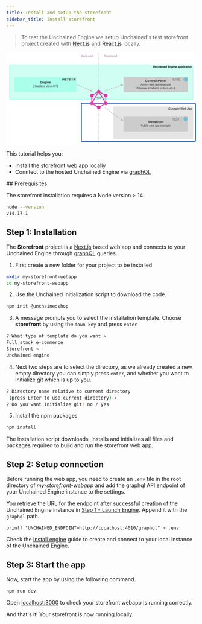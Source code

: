 ```yaml
---
title: Install and setup the storefront
sidebar_title: Install storefront
---
```


> To test the Unchained Engine we setup Unchained's test storefront project created with [Next.js](https://nextjs.org/) and [React.js](https://reactjs.org/) locally.

![diagram](../images/getting-started/Storefront_Setup.png)

This tutorial helps you:

- Install the storefront web app locally
- Conntect to the hosted Unchained Engine via [graphQL](https://graphql.org/)

## Prerequisites

The storefront installation requires a Node version > 14.

```bash
node --version
v14.17.1
```

## Step 1: Installation

The **Storefront** project is a [Next.js](https://nextjs.org/) based web app and connects to your Unchained Engine through [graphQL](https://graphql.org/) queries.

1. First create a new folder for your project to be installed.

```bash
mkdir my-storefront-webapp
cd my-storefront-webapp
```

2. Use the Unchained initialization script to download the code.

```bash
npm init @unchainedshop
```

3. A message prompts you to select the installation template. Choose **storefront** by using the `down key` and press `enter`

```bash
? What type of template do you want ›
Full stack e-commerce
Storefront <--
Unchained engine
```

4. Next two steps are to select the directory, as we already created a new empty directory you can simply press `enter`, and whether you want to initialize git which is up to you.

```bash
? Directory name relative to current directory
 (press Enter to use current directory) ›
? Do you want Initialize git? no / yes
```

5. Install the npm packages

```bash
npm install
```

The installation script downloads, installs and initializes all files and packages required to build and run the storefront web app.

## Step 2: Setup connection

Before running the web app, you need to create an `.env` file in the root directory of _my-storefront-webapp_ and add the graphql API endpoint of your Unchained Engine instance to the settings.

You retrieve the URL for the endpoint after successful creation of the Unchained Engine instance in [Step 1 - Launch Engine](./engine-launch). Append it with the `graphql` path.

```
printf "UNCHAINED_ENDPOINT=http://localhost:4010/graphql" > .env
```

Check the [Install engine](../installation/install-engine) guide to create and connect to your local instance of the Unchained Engine.

## Step 3: Start the app

Now, start the app by using the following command.

```bash
npm run dev
```

Open [localhost:3000](http://localhost:3000) to check your storefront webapp is running correctly.

And that's it! Your storefront is now running locally.

